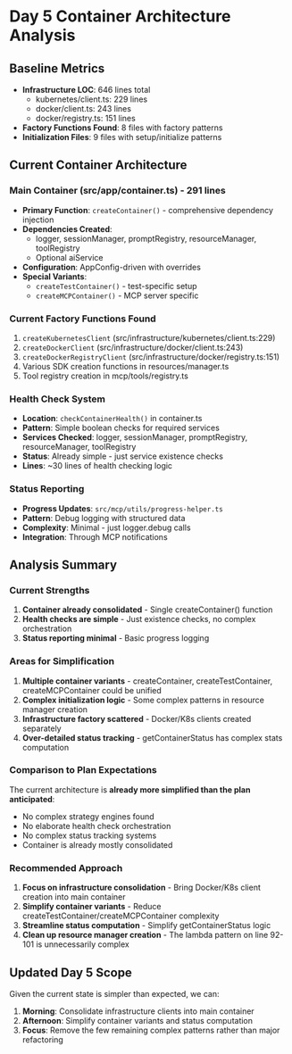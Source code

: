 # Day 5 Container Architecture Analysis

## Baseline Metrics

- **Infrastructure LOC**: 646 lines total
  - kubernetes/client.ts: 229 lines
  - docker/client.ts: 243 lines  
  - docker/registry.ts: 151 lines
- **Factory Functions Found**: 8 files with factory patterns
- **Initialization Files**: 9 files with setup/initialize patterns

## Current Container Architecture

### Main Container (src/app/container.ts) - 291 lines
- **Primary Function**: `createContainer()` - comprehensive dependency injection
- **Dependencies Created**: 
  - logger, sessionManager, promptRegistry, resourceManager, toolRegistry
  - Optional aiService
- **Configuration**: AppConfig-driven with overrides
- **Special Variants**: 
  - `createTestContainer()` - test-specific setup
  - `createMCPContainer()` - MCP server specific

### Current Factory Functions Found
1. `createKubernetesClient` (src/infrastructure/kubernetes/client.ts:229)
2. `createDockerClient` (src/infrastructure/docker/client.ts:243)  
3. `createDockerRegistryClient` (src/infrastructure/docker/registry.ts:151)
4. Various SDK creation functions in resources/manager.ts
5. Tool registry creation in mcp/tools/registry.ts

### Health Check System
- **Location**: `checkContainerHealth()` in container.ts
- **Pattern**: Simple boolean checks for required services
- **Services Checked**: logger, sessionManager, promptRegistry, resourceManager, toolRegistry
- **Status**: Already simple - just service existence checks
- **Lines**: ~30 lines of health checking logic

### Status Reporting
- **Progress Updates**: `src/mcp/utils/progress-helper.ts`
- **Pattern**: Debug logging with structured data
- **Complexity**: Minimal - just logger.debug calls
- **Integration**: Through MCP notifications

## Analysis Summary

### Current Strengths
1. **Container already consolidated** - Single createContainer() function
2. **Health checks are simple** - Just existence checks, no complex orchestration
3. **Status reporting minimal** - Basic progress logging

### Areas for Simplification
1. **Multiple container variants** - createContainer, createTestContainer, createMCPContainer could be unified
2. **Complex initialization logic** - Some complex patterns in resource manager creation
3. **Infrastructure factory scattered** - Docker/K8s clients created separately
4. **Over-detailed status tracking** - getContainerStatus has complex stats computation

### Comparison to Plan Expectations
The current architecture is **already more simplified than the plan anticipated**:
- No complex strategy engines found
- No elaborate health check orchestration  
- No complex status tracking systems
- Container is already mostly consolidated

### Recommended Approach
1. **Focus on infrastructure consolidation** - Bring Docker/K8s client creation into main container
2. **Simplify container variants** - Reduce createTestContainer/createMCPContainer complexity
3. **Streamline status computation** - Simplify getContainerStatus logic
4. **Clean up resource manager creation** - The lambda pattern on line 92-101 is unnecessarily complex

## Updated Day 5 Scope
Given the current state is simpler than expected, we can:
1. **Morning**: Consolidate infrastructure clients into main container
2. **Afternoon**: Simplify container variants and status computation
3. **Focus**: Remove the few remaining complex patterns rather than major refactoring